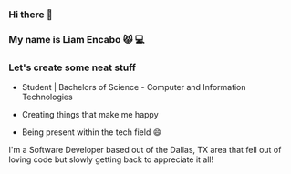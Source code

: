 ### Hi there 👋

### My name is Liam Encabo :pouting_cat: :computer:
### Let's create some neat stuff



- Student | Bachelors of Science - Computer and Information Technologies

- Creating things that make me happy

- Being present within the tech field :smile:

I'm a Software Developer based out of the Dallas, TX area that fell out of loving code but slowly getting back to appreciate it all!
